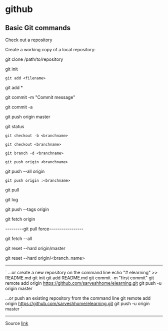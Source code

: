 # github

## Basic Git commands

Check out a repository

Create a working copy of a local repository:	

git clone /path/to/repository

git init

`git add <filename>`

git add *

git commit -m "Commit message"

git commit -a

git push origin master

git status

`git checkout -b <branchname>`

`git checkout <branchname>`

`git branch -d <branchname>`

`git push origin <branchname>`

git push --all origin

`git push origin :<branchname>`

git pull

git log

git push --tags origin

git fetch origin

---------git pull force-----------------

git fetch --all

git reset --hard origin/master

git reset --hard origin/<branch_name>

-----------------------------------------------
`
…or create a new repository on the command line
echo "# elearning" >> README.md
git init
git add README.md
git commit -m "first commit"
git remote add origin https://github.com/sarveshhome/elearning.git
git push -u origin master
                
…or push an existing repository from the command line
git remote add origin https://github.com/sarveshhome/elearning.git
git push -u origin master `



---------------------------------------------------

Source [link](https://confluence.atlassian.com/bitbucketserver/basic-git-commands-776639767.html)
